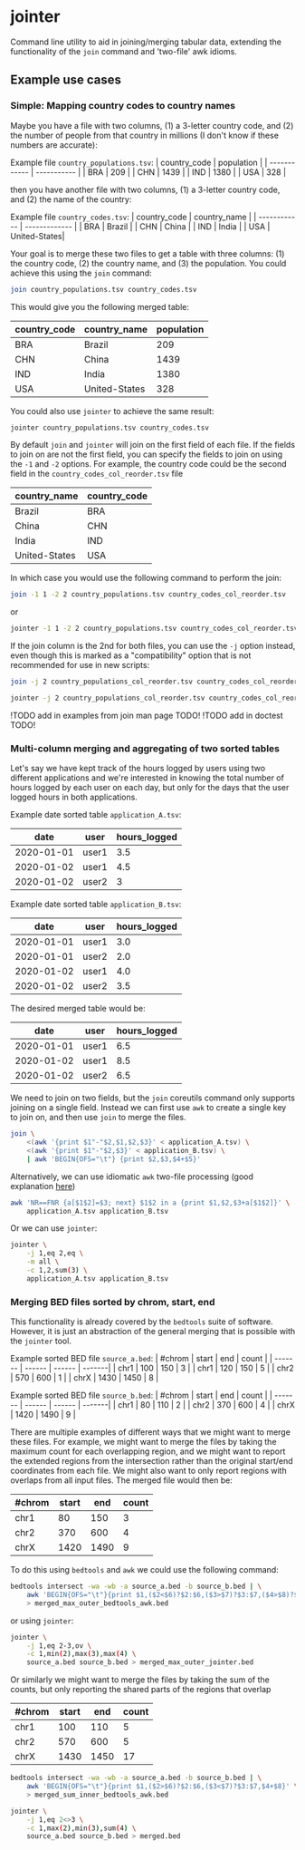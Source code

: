 # jointer
Command line utility to aid in joining/merging tabular data, extending the functionality of the `join` command and 'two-file' awk idioms.

## Example use cases

### Simple: Mapping country codes to country names
Maybe you have a file with two columns, (1) a 3-letter country code, and
(2) the number of people from that country in millions (I don't know if these
numbers are accurate):

Example file `country_populations.tsv`:
| country_code |  population |
| ------------ | ----------- |
| BRA          |  209        |
| CHN          |  1439       |
| IND          |  1380       |
| USA          |  328        |

then you have another file with two columns, (1) a 3-letter country code, and
(2) the name of the country:

Example file `country_codes.tsv`:
| country_code |  country_name |
| ------------ | ------------- |
| BRA          |  Brazil       |
| CHN          |  China        |
| IND          |  India        |
| USA          |  United-States|

Your goal is to merge these two files to get a table with three columns:
(1) the country code, (2) the country name, and (3) the population. You
could achieve this using the `join` command:

```bash
join country_populations.tsv country_codes.tsv
```

This would give you the following merged table:

| country_code |  country_name |  population |
| ------------ | ------------- | ----------- |
| BRA          |  Brazil       |  209        |
| CHN          |  China        |  1439       |
| IND          |  India        |  1380       |
| USA          |  United-States|  328        |

You could also use `jointer` to achieve the same result:

```bash
jointer country_populations.tsv country_codes.tsv
```

By default `join` and `jointer` will join on the first field of each file. If the
fields to join on are not the first field, you can specify the fields to join on
using the `-1` and `-2` options. For example, the country code could be the second field in
the `country_codes_col_reorder.tsv` file

| country_name |  country_code |
| ------------ | ------------- |
| Brazil       |  BRA          |
| China        |  CHN          |
| India        |  IND          |
| United-States|  USA          |

In which case you would use the following command to perform the join:
```bash
join -1 1 -2 2 country_populations.tsv country_codes_col_reorder.tsv
```
or
```bash
jointer -1 1 -2 2 country_populations.tsv country_codes_col_reorder.tsv
```

If the join column is the 2nd for both files, you can use the `-j` option instead,
even though this is marked as a "compatibility" option that is not recommended for
use in new scripts:
```bash
join -j 2 country_populations_col_reorder.tsv country_codes_col_reorder.tsv
```
```bash
jointer -j 2 country_populations_col_reorder.tsv country_codes_col_reorder.tsv
```

!TODO add in examples from join man page TODO!
!TODO add in doctest TODO!

### Multi-column merging and aggregating of two sorted tables
Let's say we have kept track of the hours logged by users using two different applications
and we're interested in knowing the total number of hours logged by each user on each day,
but only for the days that the user logged hours in both applications.

Example date sorted table `application_A.tsv`:

| date |  user |  hours_logged |
| ---- | ----- | --------------|
| 2020-01-01 |  user1 |  3.5 |
| 2020-01-02 |  user1 |  4.5 |
| 2020-01-02 |  user2 |  3   |

Example date sorted table `application_B.tsv`:

| date |  user |  hours_logged |
| ---- | ----- | --------------|
| 2020-01-01 |  user1 |  3.0 |
| 2020-01-01 |  user2 |  2.0 |
| 2020-01-02 |  user1 |  4.0 |
| 2020-01-02 |  user2 |  3.5 |

The desired merged table would be:

| date |  user |  hours_logged |
| ---- | ----- | --------------|
| 2020-01-01 |  user1 |  6.5 |
| 2020-01-02 |  user1 |  8.5 |
| 2020-01-02 |  user2 |  6.5 |

We need to join on two fields, but the `join` coreutils command only supports
joining on a single field. Instead we can first use `awk` to create a single key
to join on, and then use `join` to merge the files.
```bash
join \
    <(awk '{print $1"-"$2,$1,$2,$3}' < application_A.tsv) \
    <(awk '{print $1"-"$2,$3}' < application_B.tsv) \
    | awk 'BEGIN{OFS="\t"} {print $2,$3,$4+$5}'
```

Alternatively, we can use idiomatic `awk` two-file processing
(good explanation [here](https://backreference.org/2010/02/10/idiomatic-awk/))
```bash
awk 'NR==FNR {a[$1$2]=$3; next} $1$2 in a {print $1,$2,$3+a[$1$2]}' \
    application_A.tsv application_B.tsv
```

Or we can use `jointer`:
```bash
jointer \
    -j 1,eq 2,eq \
    -m all \
    -c 1,2,sum(3) \
    application_A.tsv application_B.tsv
```

### Merging BED files sorted by chrom, start, end
This functionality is already covered by the `bedtools` suite
of software. However, it is just an abstraction of the general
merging that is possible with the `jointer` tool.

Example sorted BED file `source_a.bed`:
| #chrom  |  start |   end  | count  |
| ------- | ------ | ------ | -------|
| chr1    |  100   |   150  | 3      |
| chr1    |  120   |   150  | 5      |
| chr2    |  570   |   600  | 1      |
| chrX    | 1430   |  1450  | 8      |

Example sorted BED file `source_b.bed`:
| #chrom  |  start |   end  | count  |
| ------- | ------ | ------ | -------|
| chr1    |   80   |   110  | 2      |
| chr2    |  370   |   600  | 4      |
| chrX    | 1420   |  1490  | 9      |

There are multiple examples of different ways that we might want to merge these files.
For example, we might want to merge the files by taking the maximum count for each
overlapping region, and we might want to report the extended regions from the intersection
rather than the original start/end coordinates from each file. We might also want to
only report regions with overlaps from all input files. The merged file would then be:

| #chrom  |  start |   end  | count  |
| ------- | ------ | ------ | -------|
| chr1    |   80   |   150  | 3      |
| chr2    |  370   |   600  | 4      |
| chrX    | 1420   |  1490  | 9      |

To do this using `bedtools` and `awk` we could use the following command:
```bash
bedtools intersect -wa -wb -a source_a.bed -b source_b.bed | \
    awk 'BEGIN{OFS="\t"}{print $1,($2<$6)?$2:$6,($3>$7)?$3:$7,($4>$8)?$4:$8}' \
    > merged_max_outer_bedtools_awk.bed
```

or using `jointer`:
```bash
jointer \
    -j 1,eq 2-3,ov \
    -c 1,min(2),max(3),max(4) \
    source_a.bed source_b.bed > merged_max_outer_jointer.bed
```

Or similarly we might want to merge the files by taking the sum of the counts, but
only reporting the shared parts of the regions that overlap

| #chrom  |  start |   end  | count  |
| ------- | ------ | ------ | -------|
| chr1    |  100   |   110  | 5      |
| chr2    |  570   |   600  | 5      |
| chrX    | 1430   |  1450  | 17     |

```bash
bedtools intersect -wa -wb -a source_a.bed -b source_b.bed | \
    awk 'BEGIN{OFS="\t"}{print $1,($2>$6)?$2:$6,($3<$7)?$3:$7,$4+$8}' \
    > merged_sum_inner_bedtools_awk.bed
```

```bash
jointer \
    -j 1,eq 2<>3 \
    -c 1,max(2),min(3),sum(4) \
    source_a.bed source_b.bed > merged.bed
```
